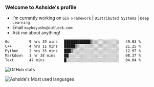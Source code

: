 ### Welcome to Ashside's profile

- I’m currently working on `Gin Framework` | `Distributed Systems` | `Deep Learning`
- Email `maybeyushu@outlook.com`
- Ask me about anything!

<!--START_SECTION:waka-->

```txt
Go         9 hrs 39 mins   ████████████▒░░░░░░░░░░░░   49.03 %
C++        4 hrs 11 mins   █████▒░░░░░░░░░░░░░░░░░░░   21.25 %
Python     2 hrs 33 mins   ███▒░░░░░░░░░░░░░░░░░░░░░   12.97 %
Markdown   1 hr 38 mins    ██░░░░░░░░░░░░░░░░░░░░░░░   08.37 %
Text       47 mins         █░░░░░░░░░░░░░░░░░░░░░░░░   04.04 %
```

<!--END_SECTION:waka-->

![GitHub stats](https://github-readme-stats.vercel.app/api?username=Ashside)

![Ashside's Most used languages](https://github-readme-stats.vercel.app/api/top-langs/?username=Ashside&layout=compact&hide_border=true&langs_count=10)



